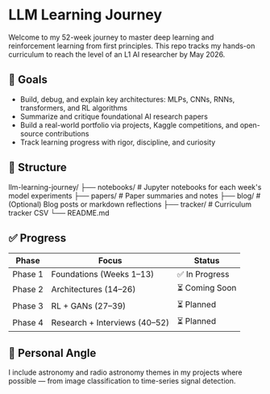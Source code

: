 # LLM Learning Journey

Welcome to my 52-week journey to master deep learning and reinforcement learning from first principles. This repo tracks my hands-on curriculum to reach the level of an L1 AI researcher by May 2026.

## 🧭 Goals

- Build, debug, and explain key architectures: MLPs, CNNs, RNNs, transformers, and RL algorithms
- Summarize and critique foundational AI research papers
- Build a real-world portfolio via projects, Kaggle competitions, and open-source contributions
- Track learning progress with rigor, discipline, and curiosity

## 📂 Structure

llm-learning-journey/
├── notebooks/             # Jupyter notebooks for each week's model experiments
├── papers/                # Paper summaries and notes
├── blog/                  # (Optional) Blog posts or markdown reflections
├── tracker/               # Curriculum tracker CSV
└── README.md

## ✅ Progress

| Phase        | Focus                         | Status         |
|--------------|-------------------------------|----------------|
| Phase 1      | Foundations (Weeks 1–13)      | ✅ In Progress |
| Phase 2      | Architectures (14–26)         | ⏳ Coming Soon |
| Phase 3      | RL + GANs (27–39)             | ⏳ Planned     |
| Phase 4      | Research + Interviews (40–52) | ⏳ Planned     |

## 🌌 Personal Angle

I include astronomy and radio astronomy themes in my projects where possible — from image classification to time-series signal detection.




